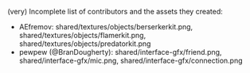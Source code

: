 (very) Incomplete list of contributors and the assets they created:

- AEfremov: shared/textures/objects/berserkerkit.png, shared/textures/objects/flamerkit.png, shared/textures/objects/predatorkit.png
- pewpew (@BranDougherty): shared/interface-gfx/friend.png, shared/interface-gfx/mic.png, shared/interface-gfx/connection.png
